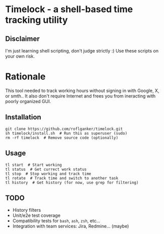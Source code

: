# Timelock - a shell-based time tracking utility


## Disclaimer

I'm just learning shell scripting, don't judge strictly :)
Use these scripts on your own risk.


# Rationale

This tool needed to track working hours without signing in with Google,
X, or smth.. It also don't require Internet and frees you from ineracting
with poorly organized GUI.


## Installation

```shell
git clone https://github.com/roflganker/timelock.git
sh timelock/install.sh  # Run this as superuser (sudo)
rm -rf timelock  # Remove source code (optionally)
```


## Usage

```shell
tl start  # Start working
tl status  # Get currect work status  
tl stop  # Stop working and track time
tl rotate  # Track time and switch to another task
tl history  # Get history (for now, use grep for filtering)
```


## TODO

- History filters
- Unit/e2e test coverage
- Compatibility tests for `bash`, `ash`, `zsh`, etc...
- Integration with team services: Jira, Redmine... (maybe)

